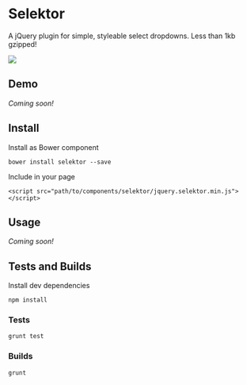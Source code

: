 # Selektor

A jQuery plugin for simple, styleable select dropdowns. Less than 1kb gzipped!

![](https://raw.github.com/chrisbarrett/skeletor/master/skeletor.jpg)

## Demo

*Coming soon!*

## Install

Install as Bower component

```javascrxipt
bower install selektor --save
```

Include in your page

```
<script src="path/to/components/selektor/jquery.selektor.min.js"></script>
```

## Usage

*Coming soon!*

## Tests and Builds

Install dev dependencies

```
npm install
```

### Tests

```
grunt test
```

### Builds

```
grunt
```
